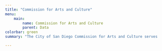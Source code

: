 ```yaml
---
title: "Commission for Arts and Culture"
menu:
    main:
        name: Commission for Arts and Culture
        parent: Data
colorbar: green
summary: "The City of San Diego Commission for Arts and Culture serves in an advisory capacity to the Mayor and City Council on promoting, encouraging and increasing support for the region's artistic and cultural assets, integrating arts and culture into community life and showcasing San Diego as an international tourist destination."

---
```

